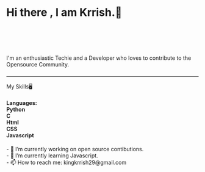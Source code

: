 <h1>Hi there , I am Krrish.🙌
  <h5><br></h5>
  <br><br>
  I'm an enthusiastic Techie and a Developer who loves to contribute to the Opensource Community.
  <h3><hr></h3>
  My Skills🖥️
  <h4>Languages:<br>
    Python <br>
    C <br>
    Html <br>
    CSS <br>
    Javascript <br>
  </h4>
</h1>
- 🔭 I’m currently working on open source contibutions. <br>
- 🌱 I’m currently learning Javascript.<br>
- 📫 How to reach me: kingkrrish29@gmail.com<br>
